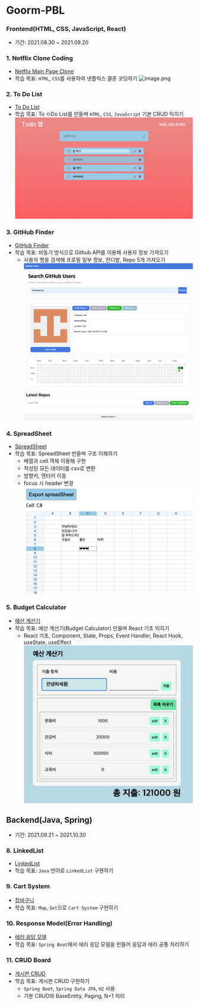 # Goorm-PBL

### Frontend(HTML, CSS, JavaScript, React)
- 기간: 2021.08.30 ~ 2021.09.20
### 1. Netflix Clone Coding
- [Netflix Main Page Clone](PBL-1/README.md)
- 학습 목표: `HTML`, `CSS`를 사용하여 넷플릭스 클론 코딩하기
![image.png](PBL-1%20Netflix%2Fimage.png)
### 2. To Do List
- [To Do List](PBL-2/README.md)
- 학습 목표: To ㅇDo List를 만들며 `HTML`, `CSS`, `JavaScript` 기본 CRUD 익히기
![image.png](PBL-2%20Todo%2Fimage.png)
### 3. GitHub Finder
- [GitHub Finder](PBL-3/README.md)
- 학습 목표: 비동기 방식으로 Github API를 이용해 사용자 정보 가져오기
  - 사용자 명을 검색해 프로필 일부 정보, 잔디밭, Repo 5개 가져오기
![image.png](PBL-3%20GitHubFinder%2Fimage.png)
### 4. SpreadSheet
- [SpreadSheet](PBL-4/README.md)
- 학습 목표: SpreadSheet 만들며 구조 이해하기
  - 배열과 cell 객체 이용해 구현
  - 작성된 모든 데이터를 csv로 변환
  - 방향키, 엔터키 이동
  - focus 시 header 변경
![spreadSheetImpl.png](PBL-4%20SpreadSheet%2FspreadSheetImpl.png)
### 5. Budget Calculator
- [예산 계산기](PBL-5/README.md)
- 학습 목표: 예산 계산기(Budget Calculator) 만들며 React 기초 익히기
  - React 기초, Component, State, Props, Event Handler, React Hook, useState, useEffect
![스크린샷 2023-09-18 오전 3.10.13.png](PBL-5%20BudgetCalculator%2Freact-crud-app%2F%EC%8A%A4%ED%81%AC%EB%A6%B0%EC%83%B7%202023-09-18%20%EC%98%A4%EC%A0%84%203.10.13.png)
## Backend(Java, Spring)
- 기간: 2021.09.21 ~ 2021.10.30
### 8. LinkedList
- [LinkedList](PBL-8/README.md)
- 학습 목표: `Java` 언어로 `LinkedList` 구현하기

### 9. Cart System
- [장바구니](PBL-9/README.md)
- 학습 목표: `Map`, `Set`으로 `Cart System` 구현하기

### 10. Response Model(Error Handling)
- [에러 응답 모델](PBL-10/README.md)
- 학습 목표: `Spring Boot`에서 에러 응답 모델을 만들어 응답과 에러 공통 처리하기

### 11. CRUD Board
- [게시판 CRUD](PBL-11/README.md)
- 학습 목표: 게시판 CRUD 구현하기
  - `Spring Boot`, `Spring Data JPA`, `H2` 사용
  - 기본 CRUD와 BaseEntity, Paging, N+1 처리






